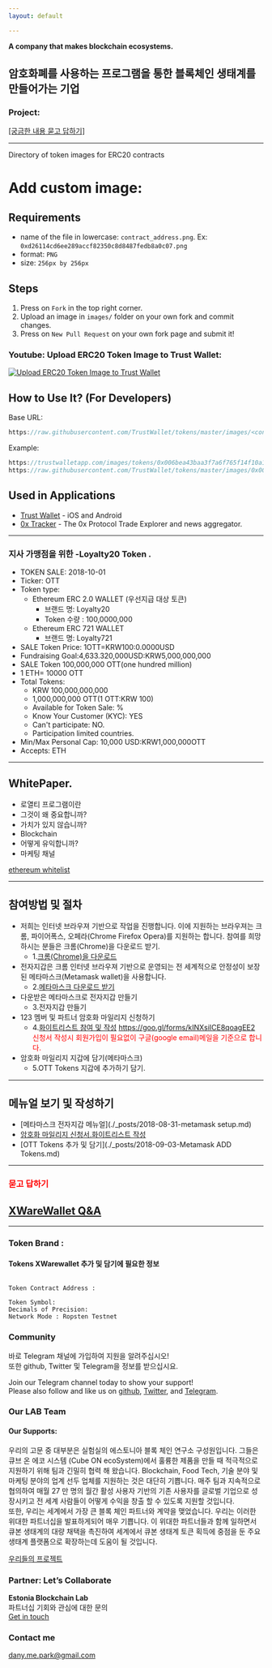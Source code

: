 ```yaml
---
layout: default

---
```


**A company that makes blockchain ecosystems.**
## <span style="color:navy blue"> 암호화폐를 사용하는 프로그램을 통한 블록체인 생태계를 만들어가는 기업</span>  
### Project:    
[[궁금한 내용 묻고 답하기]](https://)   

--------------------------
Directory of token images for ERC20 contracts

# Add custom image:
## Requirements
- name of the file in lowercase: `contract_address.png`. Ex: `0xd26114cd6ee289accf82350c8d8487fedb8a0c07.png`
- format: `PNG`
- size: `256px by 256px`

## Steps
1) Press on `Fork` in the top right corner.
2) Upload an image in `images/` folder on your own fork and commit changes.
3) Press on `New Pull Request` on your own fork page and submit it!

### Youtube: Upload ERC20 Token Image to Trust Wallet:

[![Upload ERC20 Token Image to Trust Wallet
](https://img.youtube.com/vi/EFrJT_b11m4/0.jpg)](https://www.youtube.com/watch?v=EFrJT_b11m4)


## How to Use It? (For Developers)
Base URL:
```js
https://raw.githubusercontent.com/TrustWallet/tokens/master/images/<contract_address>.png
```
Example:
```js
https://trustwalletapp.com/images/tokens/0x006bea43baa3f7a6f765f14f10a1a1b08334ef45.png
https://raw.githubusercontent.com/TrustWallet/tokens/master/images/0x006bea43baa3f7a6f765f14f10a1a1b08334ef45.png
```

## Used in Applications
- [Trust Wallet](https://trustwalletapp.com) - iOS and Android 
- [0x Tracker](https://0xtracker.com) - The 0x Protocol Trade Explorer and news aggregator.


   
------------------

### 지사 가맹점을 위한 -Loyalty20 Token .

- TOKEN SALE: 2018-10-01  
- Ticker: OTT 
- Token type: 
   - Ethereum ERC 2.0 WALLET (우선지급 대상 토큰)
     - 브랜드 명: Loyalty20  
     - Token 수량 : 100,0000,000
   - Ethereum ERC 721 WALLET 
     - 브랜드 명: Loyalty721  
- SALE Token Price: 1OTT=KRW100:0.0000USD 
- Fundraising Goal:4,633.320,000USD:KRW5,000,000,000 
- SALE Token 100,000,000 OTT(one hundred million) 
- 1 ETH= 10000 OTT
- Total Tokens: 
   - KRW 100,000,000,000
   - 1,000,000,000 OTT(1 OTT:KRW 100)   
   - Available for Token Sale:      % 
   - Know Your Customer (KYC): YES 
   - Сan't  participate: NO.
   - Participation limited countries.
- Min/Max Personal Cap: 10,000 USD:KRW1,000,000OTT
- Accepts: ETH



-------------------------

## WhitePaper.  

- 로열티 프로그램이란
- 그것이 왜 중요합니까?  
- 가치가 있지 않습니까?
- Blockchain
- 어떻게 유익합니까?
- 마케팅 채널

<!--toc-->
[ethereum whitelist](https://github.com/ethereum/wiki/wiki/White-Paper)    

----------------

## 참여방법 및 절차
- 저희는 인터넷 브라우져 기반으로 작업을 진행합니다. 이에 지원하는 브라우져는 크롬, 파이어폭스, 오페라(Chrome Firefox Opera)를
지원하는 합니다. 참여를 희망하시는 분들은 크롬(Chrome)을 다운로드 받기.
  - 1.[크롬(Chrome)을 다운로드](https://www.google.com/intl/ko_ALL/chrome/ "크롬(Chrome)을 다운로드")
- 전자지갑은 크롬 인터넷 브라우져 기반으로 운영되는 전 세계적으로 안정성이 보장된 메타마스크(Metamask wallet)을 사용합니다.
  - 2.[메타마스크 다운로드 받기](https://chrome.google.com/webstore/detail/metamask/nkbihfbeogaeaoehlefnkodbefgpgknn "메타마스크 다운로드 받기") 
- 다운받은 메타마스크로 전자지갑 만들기
  - 3.전자지갑 만들기  
- 123 멤버 및 파트너 암호화 마일리지 신청하기  
  - 4.[화이트리스트 참여 및 작성](https://goo.gl/forms/kINXsiICE8qoagEE2)
      https://goo.gl/forms/kINXsiICE8qoagEE2         
<span style="color:red">신청서 작성시 회원가입이 필요없이 구글(google email)메일을 기준으로 합니다.</span>      
- 암호화 마일리지 지갑에 담기(메타마스크)  
  - 5.OTT Tokens 지갑에 추가하기 담기.  

----------------

## 메뉴얼 보기 및 작성하기 
- [메타마스크 전자지갑 메뉴얼](./_posts/2018-08-31-metamask setup.md)  
- [암호화 마일리지 신청서.화이트리스트 작성](https://goo.gl/forms/kINXsiICE8qoagEE2)   
- [OTT Tokens 추가 및 담기](./_posts/2018-09-03-Metamask ADD Tokens.md)

 
-----------------------------  

### <span style="color:red"> 묻고 답하기</span>   
## [XWareWallet Q&A](https:/)    


----------------------------

### Token Brand : 
#### Tokens XWarewallet 추가 및 담기에 필요한 정보 
<!--
1.Loyalty20 (OTT)
Interacting with token at address:0x92fd60d1be2e39e5e52bd5641592f5c86be65bf6 
Total Supply is: 1,000,000,000. 

2.Loyalty20 (OTT)
Interacting with token at address: 0x376e4055b44e924f114a6cc931a5247324552e53. 
Total Supply is: 10,000,000,000. 

-->

```

Token Contract Address :   
   
Token Symbol:  
Decimals of Precision: 
Network Mode : Ropsten Testnet  

```


### Community
바로 Telegram 채널에 가입하여 지원을 알려주십시오!  
또한 github, Twitter 및 Telegram을 정보를 받으십시요.

Join our Telegram channel today to show your support!   
Please also follow and like us on [github](https://github.com/wooriapt "github"), [Twitter](https://twitter.com/wooriapt79 "Twitter"), and [Telegram](https://t.me/cubeon "Telegram").

### Our LAB Team   
#### Our Supports:
우리의 고문 중 대부분은 실험실의 에스토니아 블록 체인 연구소 구성원입니다. 그들은 큐브 온 에코 시스템 (Cube ON ecoSystem)에서 훌륭한 제품을 만들 때 적극적으로 지원하기 위해 팀과 긴밀히 협력 해 왔습니다.
Blockchain, Food Tech, 기술 분야 및 마케팅 분야의 업계 선두 업체를 지원하는 것은 대단히 기쁩니다.
매주 팀과 지속적으로 협의하여 매월 27 만 명의 월간 활성 사용자 기반의 기존 사용자를 글로벌 기업으로 성장시키고 전 세계 사람들이 어떻게 수익을 창출 할 수 있도록 지원할 것입니다.  
또한, 우리는 세계에서 가장 큰 블록 체인 파트너와 계약을 맺었습니다. 우리는 이러한 위대한 파트너십을 발표하게되어 매우 기쁩니다.
이 위대한 파트너들과 함께 일하면서 큐본 생태계의 대량 채택을 촉진하여 세계에서 큐본 생태계 토큰 획득에 중점을 둔 주요 생태계 플랫폼으로 확장하는데 도움이 될 것입니다.

[우리들의 프로젝트](https://wooriapt.github.io/wooriapt.github.io/business)  

### Partner: Let’s Collaborate  
**Estonia Blockchain Lab**  
파트너십 기회와 관심에 대한 문의    
<a href="mailto:dany.me.park@gmail.com" class="btn btn-block"><i class="fa fa-user-circle-o"></i> Get in touch</a>
 
### Contact me  
<dany.me.park@gmail.com>




